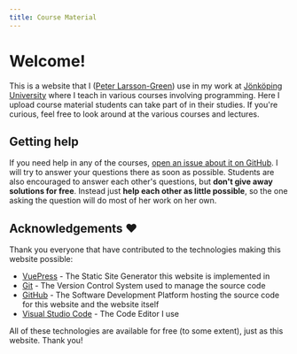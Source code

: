 ```yaml
---
title: Course Material
---
```

<SetTitle title="Course Material" />

# Welcome!
This is a website that I ([Peter Larsson-Green](https://ju.se/en/personinfo.html?sign=LarPet)) use in my work at [Jönköping University](https://ju.se/en.html) where I teach in various courses involving programming. Here I upload course material students can take part of in their studies. If you're curious, feel free to look around at the various courses and lectures.

## Getting help
If you need help in any of the courses, [open an issue about it on GitHub](https://github.com/PeppeL-G/course-material/issues). I will try to answer your questions there as soon as possible. Students are also encouraged to answer each other's questions, but **don't give away solutions for free**. Instead just **help each other as little possible**, so the one asking the question will do most of her work on her own.

## Acknowledgements ❤️
Thank you everyone that have contributed to the technologies making this website possible:

* [VuePress](https://vuepress.vuejs.org/) - The Static Site Generator this website is implemented in
* [Git](https://git-scm.com/) - The Version Control System used to manage the source code
* [GitHub](https://github.com/) - The Software Development Platform hosting the source code for this website and the website itself
* [Visual Studio Code](https://code.visualstudio.com/) - The Code Editor I use

All of these technologies are available for free (to some extent), just as this website. Thank you!
